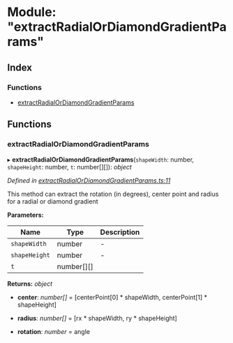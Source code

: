 
# Module: "extractRadialOrDiamondGradientParams"

## Index

### Functions

* [extractRadialOrDiamondGradientParams](_extractradialordiamondgradientparams_.md#extractradialordiamondgradientparams)

## Functions

###  extractRadialOrDiamondGradientParams

▸ **extractRadialOrDiamondGradientParams**(`shapeWidth`: number, `shapeHeight`: number, `t`: number[][]): *object*

*Defined in [extractRadialOrDiamondGradientParams.ts:11](https://github.com/figma-plugin-helper-functions/figma-plugin-helpers/blob/5f3a767/src/helpers/extractRadialOrDiamondGradientParams.ts#L11)*

This method can extract the rotation (in degrees), center point and radius for a radial or diamond gradient

**Parameters:**

Name | Type | Description |
------ | ------ | ------ |
`shapeWidth` | number | - |
`shapeHeight` | number | - |
`t` | number[][] |   |

**Returns:** *object*

* **center**: *number[]* = [centerPoint[0] * shapeWidth, centerPoint[1] * shapeHeight]

* **radius**: *number[]* = [rx * shapeWidth, ry * shapeHeight]

* **rotation**: *number* = angle
